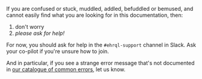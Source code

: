 If you are confused or stuck, muddled, addled, befuddled or bemused,
and cannot easily find what you are looking for in this documentation, then:

1. don't worry
2. _please ask for help!_

For now, you should ask for help in the `#ehrql-support` channel in Slack.
Ask your co-pilot if you're unsure how to join.

And in particular,
if you see a strange error message that's not documented in [our catalogue of common errors](../how-to/errors.md),
let us know.

